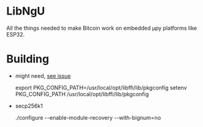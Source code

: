
# LibNgU

All the things needed to make Bitcoin work on embedded µpy platforms like ESP32.

# Building

- might need, [see issue](https://github.com/micropython/micropython/issues/5224)

    export PKG_CONFIG_PATH=/usr/local/opt/libffi/lib/pkgconfig
    setenv PKG_CONFIG_PATH /usr/local/opt/libffi/lib/pkgconfig

- secp256k1

    ./configure --enable-module-recovery --with-bignum=no

